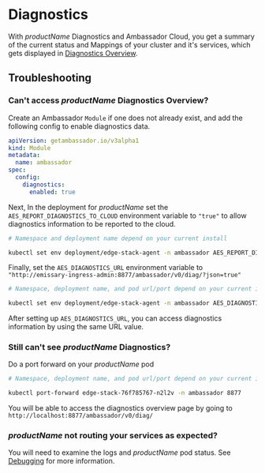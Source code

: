 # Diagnostics

With $productName$ Diagnostics and Ambassador Cloud, you get a summary of the current status and Mappings of your cluster and it's services, which gets displayed
in [Diagnostics Overview](https://www.getambassador.io/docs/cloud/latest/diagnostics-ui/view-diagnostics/).

## Troubleshooting

### Can't access $productName$ Diagnostics Overview?

Create an Ambassador `Module` if one does not already exist, and add the following config to enable diagnostics data.

```yaml
apiVersion: getambassador.io/v3alpha1
kind: Module
metadata:
  name: ambassador
spec:
  config:
    diagnostics:
      enabled: true
```
Next, In the deployment for $productName$ set the <code>AES_REPORT_DIAGNOSTICS_TO_CLOUD</code> environment variable to `"true"` to allow diagnostics information to be reported to the cloud.

  ```bash
  # Namespace and deployment name depend on your current install

  kubectl set env deployment/edge-stack-agent -n ambassador AES_REPORT_DIAGNOSTICS_TO_CLOUD="true"
  ```

Finally, set the `AES_DIAGNOSTICS_URL` environment variable to `"http://emissary-ingress-admin:8877/ambassador/v0/diag/?json=true"`

  ```bash
  # Namespace, deployment name, and pod url/port depend on your current install

  kubectl set env deployment/edge-stack-agent -n ambassador AES_DIAGNOSTICS_URL="http://emissary-ingress-admin:8877/ambassador/v0/diag/?json=true"
  ```

After setting up `AES_DIAGNOSTICS_URL`, you can access diagnostics information by using the same URL value. 

### Still can't see $productName$ Diagnostics?

Do a port forward on your $productName$ pod

  ```bash
  # Namespace, deployment name, and pod url/port depend on your current install

  kubectl port-forward edge-stack-76f785767-n2l2v -n ambassador 8877
  ```

You will be able to access the diagnostics overview page by going to `http://localhost:8877/ambassador/v0/diag/`

### $productName$ not routing your services as expected?

You will need to examine the logs and $productName$ pod status. See [Debugging](../debugging) for more information.
